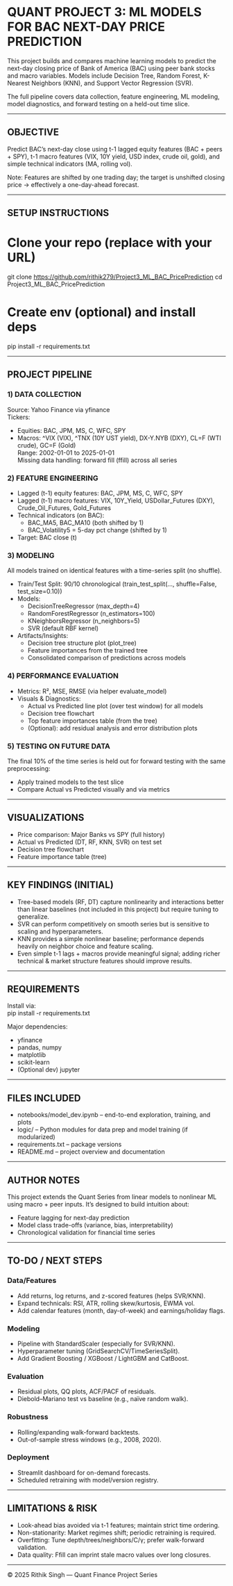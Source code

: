 # QUANT PROJECT 3: ML MODELS FOR BAC NEXT-DAY PRICE PREDICTION

This project builds and compares machine learning models to predict the next-day closing price of Bank of America (BAC) using peer bank stocks and macro variables. Models include Decision Tree, Random Forest, K-Nearest Neighbors (KNN), and Support Vector Regression (SVR).

The full pipeline covers data collection, feature engineering, ML modeling, model diagnostics, and forward testing on a held-out time slice.

---

## OBJECTIVE
Predict BAC’s next-day close using t-1 lagged equity features (BAC + peers + SPY), t-1 macro features (VIX, 10Y yield, USD index, crude oil, gold), and simple technical indicators (MA, rolling vol).

Note: Features are shifted by one trading day; the target is unshifted closing price → effectively a one-day-ahead forecast.

---

## SETUP INSTRUCTIONS
# Clone your repo (replace with your URL)
git clone https://github.com/rithik279/Project3_ML_BAC_PricePrediction
cd Project3_ML_BAC_PricePrediction

# Create env (optional) and install deps
pip install -r requirements.txt

---

## PROJECT PIPELINE

### 1) DATA COLLECTION
Source: Yahoo Finance via yfinance  
Tickers:  
- Equities: BAC, JPM, MS, C, WFC, SPY  
- Macros: ^VIX (VIX), ^TNX (10Y UST yield), DX-Y.NYB (DXY), CL=F (WTI crude), GC=F (Gold)  
Range: 2002-01-01 to 2025-01-01  
Missing data handling: forward fill (ffill) across all series  

### 2) FEATURE ENGINEERING
- Lagged (t-1) equity features: BAC, JPM, MS, C, WFC, SPY  
- Lagged (t-1) macro features: VIX, 10Y_Yield, USDollar_Futures (DXY), Crude_Oil_Futures, Gold_Futures  
- Technical indicators (on BAC):  
  - BAC_MA5, BAC_MA10 (both shifted by 1)  
  - BAC_Volatility5 = 5-day pct change (shifted by 1)  
- Target: BAC close (t)  

### 3) MODELING
All models trained on identical features with a time-series split (no shuffle).  
- Train/Test Split: 90/10 chronological (train_test_split(..., shuffle=False, test_size=0.10))  
- Models:  
  - DecisionTreeRegressor (max_depth=4)  
  - RandomForestRegressor (n_estimators=100)  
  - KNeighborsRegressor (n_neighbors=5)  
  - SVR (default RBF kernel)  
- Artifacts/Insights:  
  - Decision tree structure plot (plot_tree)  
  - Feature importances from the trained tree  
  - Consolidated comparison of predictions across models  

### 4) PERFORMANCE EVALUATION
- Metrics: R², MSE, RMSE (via helper evaluate_model)  
- Visuals & Diagnostics:  
  - Actual vs Predicted line plot (over test window) for all models  
  - Decision tree flowchart  
  - Top feature importances table (from the tree)  
  - (Optional): add residual analysis and error distribution plots  

### 5) TESTING ON FUTURE DATA
The final 10% of the time series is held out for forward testing with the same preprocessing:  
- Apply trained models to the test slice  
- Compare Actual vs Predicted visually and via metrics  

---

## VISUALIZATIONS
- Price comparison: Major Banks vs SPY (full history)  
- Actual vs Predicted (DT, RF, KNN, SVR) on test set  
- Decision tree flowchart  
- Feature importance table (tree)  

---

## KEY FINDINGS (INITIAL)
- Tree-based models (RF, DT) capture nonlinearity and interactions better than linear baselines (not included in this project) but require tuning to generalize.  
- SVR can perform competitively on smooth series but is sensitive to scaling and hyperparameters.  
- KNN provides a simple nonlinear baseline; performance depends heavily on neighbor choice and feature scaling.  
- Even simple t-1 lags + macros provide meaningful signal; adding richer technical & market structure features should improve results.  

---

## REQUIREMENTS
Install via:  
pip install -r requirements.txt  

Major dependencies:  
- yfinance  
- pandas, numpy  
- matplotlib  
- scikit-learn  
- (Optional dev) jupyter  

---

## FILES INCLUDED
- notebooks/model_dev.ipynb – end-to-end exploration, training, and plots  
- logic/ – Python modules for data prep and model training (if modularized)  
- requirements.txt – package versions  
- README.md – project overview and documentation  

---

## AUTHOR NOTES
This project extends the Quant Series from linear models to nonlinear ML using macro + peer inputs. It’s designed to build intuition about:  
- Feature lagging for next-day prediction  
- Model class trade-offs (variance, bias, interpretability)  
- Chronological validation for financial time series  

---

## TO-DO / NEXT STEPS
### Data/Features
- Add returns, log returns, and z-scored features (helps SVR/KNN).  
- Expand technicals: RSI, ATR, rolling skew/kurtosis, EWMA vol.  
- Add calendar features (month, day-of-week) and earnings/holiday flags.  

### Modeling
- Pipeline with StandardScaler (especially for SVR/KNN).  
- Hyperparameter tuning (GridSearchCV/TimeSeriesSplit).  
- Add Gradient Boosting / XGBoost / LightGBM and CatBoost.  

### Evaluation
- Residual plots, QQ plots, ACF/PACF of residuals.  
- Diebold–Mariano test vs baseline (e.g., naïve random walk).  

### Robustness
- Rolling/expanding walk-forward backtests.  
- Out-of-sample stress windows (e.g., 2008, 2020).  

### Deployment
- Streamlit dashboard for on-demand forecasts.  
- Scheduled retraining with model/version registry.  

---

## LIMITATIONS & RISK
- Look-ahead bias avoided via t-1 features; maintain strict time ordering.  
- Non-stationarity: Market regimes shift; periodic retraining is required.  
- Overfitting: Tune depth/trees/neighbors/C/γ; prefer walk-forward validation.  
- Data quality: Ffill can imprint stale macro values over long closures.  

---

© 2025 Rithik Singh — Quant Finance Project Series

